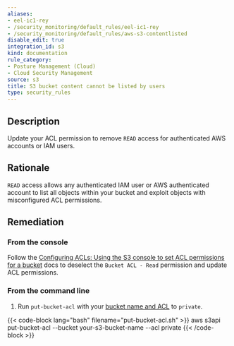 ```yaml
---
aliases:
- eel-ic1-rey
- /security_monitoring/default_rules/eel-ic1-rey
- /security_monitoring/default_rules/aws-s3-contentlisted
disable_edit: true
integration_id: s3
kind: documentation
rule_category:
- Posture Management (Cloud)
- Cloud Security Management
source: s3
title: S3 bucket content cannot be listed by users
type: security_rules
---
```


## Description

Update your ACL permission to remove `READ` access for authenticated AWS accounts or IAM users.

## Rationale

`READ` access allows any authenticated IAM user or AWS authenticated account to list all objects within your bucket and exploit objects with misconfigured ACL permissions.

## Remediation

### From the console

Follow the [Configuring ACLs: Using the S3 console to set ACL permissions for a bucket][1] docs to deselect the `Bucket ACL - Read` permission and update ACL permissions.

### From the command line

1. Run `put-bucket-acl` with your [bucket name and ACL][2] to `private`.

  {{< code-block lang="bash" filename="put-bucket-acl.sh" >}}
  aws s3api put-bucket-acl
    --bucket your-s3-bucket-name
    --acl private
  {{< /code-block >}}

[1]: https://docs.aws.amazon.com/AmazonS3/latest/userguide/managing-acls.html
[2]: https://awscli.amazonaws.com/v2/documentation/api/latest/reference/s3api/put-bucket-acl.html#synopsis
